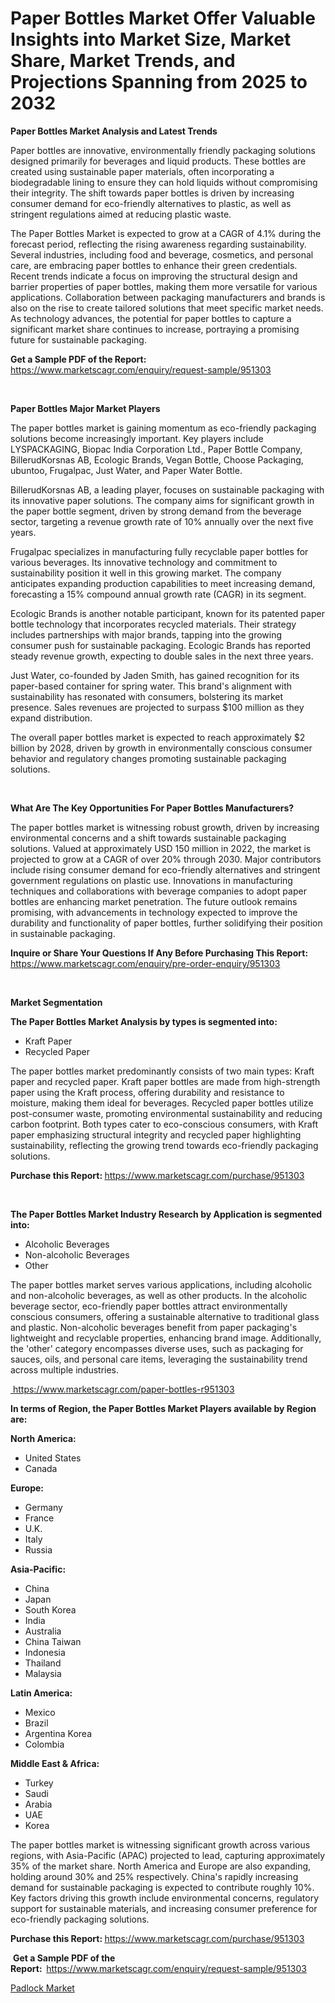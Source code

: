 <p><h1>Paper Bottles Market Offer Valuable Insights into Market Size, Market Share, Market Trends, and Projections Spanning from 2025 to 2032</h1></p><p><strong>Paper Bottles Market Analysis and Latest Trends</strong></p>
<p><p>Paper bottles are innovative, environmentally friendly packaging solutions designed primarily for beverages and liquid products. These bottles are created using sustainable paper materials, often incorporating a biodegradable lining to ensure they can hold liquids without compromising their integrity. The shift towards paper bottles is driven by increasing consumer demand for eco-friendly alternatives to plastic, as well as stringent regulations aimed at reducing plastic waste.</p><p>The Paper Bottles Market is expected to grow at a CAGR of 4.1% during the forecast period, reflecting the rising awareness regarding sustainability. Several industries, including food and beverage, cosmetics, and personal care, are embracing paper bottles to enhance their green credentials. Recent trends indicate a focus on improving the structural design and barrier properties of paper bottles, making them more versatile for various applications. Collaboration between packaging manufacturers and brands is also on the rise to create tailored solutions that meet specific market needs. As technology advances, the potential for paper bottles to capture a significant market share continues to increase, portraying a promising future for sustainable packaging.</p></p>
<p><strong>Get a Sample PDF of the Report:&nbsp;</strong> <a href="https://www.marketscagr.com/enquiry/request-sample/951303?utm_campaign=2998&utm_medium=2&utm_source=Github&utm_content=ia&utm_term=05042025&utm_id=paper-bottles">https://www.marketscagr.com/enquiry/request-sample/951303</a></p>
<p>&nbsp;</p>
<p><strong>Paper Bottles Major Market Players</strong></p>
<p><p>The paper bottles market is gaining momentum as eco-friendly packaging solutions become increasingly important. Key players include LYSPACKAGING, Biopac India Corporation Ltd., Paper Bottle Company, BillerudKorsnas AB, Ecologic Brands, Vegan Bottle, Choose Packaging, ubuntoo, Frugalpac, Just Water, and Paper Water Bottle. </p><p>BillerudKorsnas AB, a leading player, focuses on sustainable packaging with its innovative paper solutions. The company aims for significant growth in the paper bottle segment, driven by strong demand from the beverage sector, targeting a revenue growth rate of 10% annually over the next five years. </p><p>Frugalpac specializes in manufacturing fully recyclable paper bottles for various beverages. Its innovative technology and commitment to sustainability position it well in this growing market. The company anticipates expanding production capabilities to meet increasing demand, forecasting a 15% compound annual growth rate (CAGR) in its segment.</p><p>Ecologic Brands is another notable participant, known for its patented paper bottle technology that incorporates recycled materials. Their strategy includes partnerships with major brands, tapping into the growing consumer push for sustainable packaging. Ecologic Brands has reported steady revenue growth, expecting to double sales in the next three years.</p><p>Just Water, co-founded by Jaden Smith, has gained recognition for its paper-based container for spring water. This brand's alignment with sustainability has resonated with consumers, bolstering its market presence. Sales revenues are projected to surpass $100 million as they expand distribution.</p><p>The overall paper bottles market is expected to reach approximately $2 billion by 2028, driven by growth in environmentally conscious consumer behavior and regulatory changes promoting sustainable packaging solutions.</p></p>
<p>&nbsp;</p>
<p><strong>What Are The Key Opportunities For Paper Bottles Manufacturers?</strong></p>
<p><p>The paper bottles market is witnessing robust growth, driven by increasing environmental concerns and a shift towards sustainable packaging solutions. Valued at approximately USD 150 million in 2022, the market is projected to grow at a CAGR of over 20% through 2030. Major contributors include rising consumer demand for eco-friendly alternatives and stringent government regulations on plastic use. Innovations in manufacturing techniques and collaborations with beverage companies to adopt paper bottles are enhancing market penetration. The future outlook remains promising, with advancements in technology expected to improve the durability and functionality of paper bottles, further solidifying their position in sustainable packaging.</p></p>
<p><strong>Inquire or Share Your Questions If Any Before Purchasing This Report:</strong> <a href="https://www.marketscagr.com/enquiry/pre-order-enquiry/951303?utm_campaign=2998&utm_medium=2&utm_source=Github&utm_content=ia&utm_term=05042025&utm_id=paper-bottles">https://www.marketscagr.com/enquiry/pre-order-enquiry/951303</a></p>
<p>&nbsp;</p>
<p><strong>Market Segmentation</strong></p>
<p><strong>The Paper Bottles Market Analysis by types is segmented into:</strong></p>
<p><ul><li>Kraft Paper</li><li>Recycled Paper</li></ul></p>
<p><p>The paper bottles market predominantly consists of two main types: Kraft paper and recycled paper. Kraft paper bottles are made from high-strength paper using the Kraft process, offering durability and resistance to moisture, making them ideal for beverages. Recycled paper bottles utilize post-consumer waste, promoting environmental sustainability and reducing carbon footprint. Both types cater to eco-conscious consumers, with Kraft paper emphasizing structural integrity and recycled paper highlighting sustainability, reflecting the growing trend towards eco-friendly packaging solutions.</p></p>
<p><strong>Purchase this Report:&nbsp;</strong><a href="https://www.marketscagr.com/purchase/951303?utm_campaign=2998&utm_medium=2&utm_source=Github&utm_content=ia&utm_term=05042025&utm_id=paper-bottles">https://www.marketscagr.com/purchase/951303</a></p>
<p>&nbsp;</p>
<p><strong>The Paper Bottles Market Industry Research by Application is segmented into:</strong></p>
<p><ul><li>Alcoholic Beverages</li><li>Non-alcoholic Beverages</li><li>Other</li></ul></p>
<p><p>The paper bottles market serves various applications, including alcoholic and non-alcoholic beverages, as well as other products. In the alcoholic beverage sector, eco-friendly paper bottles attract environmentally conscious consumers, offering a sustainable alternative to traditional glass and plastic. Non-alcoholic beverages benefit from paper packaging's lightweight and recyclable properties, enhancing brand image. Additionally, the 'other' category encompasses diverse uses, such as packaging for sauces, oils, and personal care items, leveraging the sustainability trend across multiple industries.</p></p>
<p><a href="https://www.marketscagr.com/paper-bottles-r951303?utm_campaign=2998&utm_medium=2&utm_source=Github&utm_content=ia&utm_term=05042025&utm_id=paper-bottles">&nbsp;https://www.marketscagr.com/paper-bottles-r951303</a></p>
<p><strong>In terms of Region, the Paper Bottles Market Players available by Region are:</strong></p>
<p>
    <p> <strong> North America: </strong>
        <ul>
            <li>United States</li>
            <li>Canada</li>
        </ul>
        </p> 
    <p> <strong> Europe: </strong>
        <ul>
            <li>Germany</li>
            <li>France</li>
            <li>U.K.</li>
            <li>Italy</li>
            <li>Russia</li>
        </ul>
        </p> 
    <p> <strong> Asia-Pacific: </strong>
        <ul>
            <li>China</li>
            <li>Japan</li>
            <li>South Korea</li>
            <li>India</li>
            <li>Australia</li>
            <li>China Taiwan</li>
            <li>Indonesia</li>
            <li>Thailand</li>
            <li>Malaysia</li>
        </ul>
        </p> 
    <p> <strong> Latin America: </strong>
        <ul>
            <li>Mexico</li>
            <li>Brazil</li>
            <li>Argentina Korea</li>
            <li>Colombia</li>
        </ul>
        </p> 
    <p> <strong> Middle East & Africa: </strong>
        <ul>
            <li>Turkey</li>
            <li>Saudi</li>
            <li>Arabia</li>
            <li>UAE</li>
            <li>Korea</li>
        </ul>
    </p>
    </p>
<p><p>The paper bottles market is witnessing significant growth across various regions, with Asia-Pacific (APAC) projected to lead, capturing approximately 35% of the market share. North America and Europe are also expanding, holding around 30% and 25% respectively. China's rapidly increasing demand for sustainable packaging is expected to contribute roughly 10%. Key factors driving this growth include environmental concerns, regulatory support for sustainable materials, and increasing consumer preference for eco-friendly packaging solutions.</p></p>
<p><strong>Purchase this Report: </strong><a href="https://www.marketscagr.com/purchase/951303?utm_campaign=2998&utm_medium=2&utm_source=Github&utm_content=ia&utm_term=05042025&utm_id=paper-bottles">https://www.marketscagr.com/purchase/951303</a></p>
<p>&nbsp;<strong>Get a Sample PDF of the Report:&nbsp;&nbsp;</strong><a href="https://www.marketscagr.com/enquiry/request-sample/951303?utm_campaign=2998&utm_medium=2&utm_source=Github&utm_content=ia&utm_term=05042025&utm_id=paper-bottles">https://www.marketscagr.com/enquiry/request-sample/951303</a></p>
<p><strong></strong></p>
<p><p><a href="https://github.com/verikaahova/Market-Research-Report-List-1/blob/main/padlock-market.md?utm_campaign=2998&utm_medium=2&utm_source=Github&utm_content=ia&utm_term=05042025&utm_id=paper-bottles">Padlock Market</a></p></p>